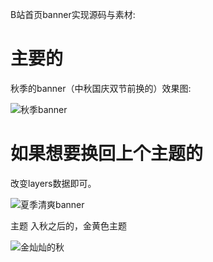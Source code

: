 B站首页banner实现源码与素材:

# 主要的

秋季的banner（中秋国庆双节前换的）效果图:

![秋季banner](static/效果图.gif)

# 如果想要换回上个主题的

改变layers数据即可。

![夏季清爽banner](static_02/效果图.gif)


主题 入秋之后的，金黄色主题

![金灿灿的秋](static_03/效果图.gif)
